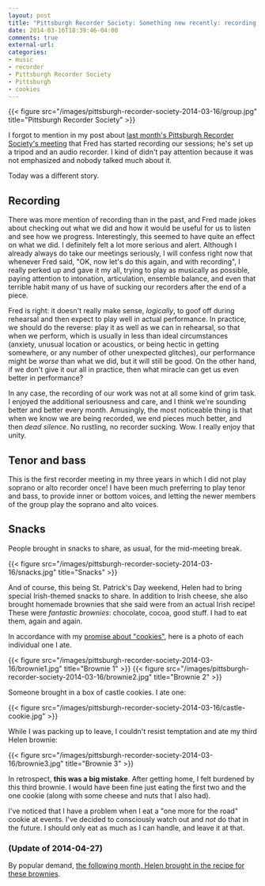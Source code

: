 ```yaml
---
layout: post
title: "Pittsburgh Recorder Society: Something new recently: recording our practice sessions"
date: 2014-03-16T18:39:46-04:00
comments: true
external-url:
categories:
- music
- recorder
- Pittsburgh Recorder Society
- Pittsburgh
- cookies
---
```

{{< figure src="/images/pittsburgh-recorder-society-2014-03-16/group.jpg" title="Pittsburgh Recorder Society" >}}

I forgot to mention in my post about [last month's Pittsburgh Recorder Society's meeting](/blog/2014/02/16/pittsburgh-recorder-society-7-part-gabrieli-and-coconut-chocolate-cookies/) that Fred has started recording our sessions; he's set up a tripod and an audio recorder. I kind of didn't pay attention because it was not emphasized and nobody talked much about it.

Today was a different story.

<!--more-->

## Recording

There was more mention of recording than in the past, and Fred made jokes about checking out what we did and how it would be useful for us to listen and see how we progress. Interestingly, this seemed to have quite an effect on what we did. I definitely felt a lot more serious and alert. Although I already always do take our meetings seriously, I will confess right now that whenever Fred said, "OK, now let's do this again, and with recording", I really perked up and gave it my all, trying to play as musically as possible, paying attention to intonation, articulation, ensemble balance, and even that terrible habit many of us have of sucking our recorders after the end of a piece.

Fred is right: it doesn't really make sense, *logically*, to goof off during rehearsal and then expect to play well in actual performance. In practice, we should do the reverse: play it as well as we can in rehearsal, so that when we perform, which is usually in less than ideal circumstances (anxiety, unusual location or acoustics, or being hectic in getting somewhere, or any number of other unexpected glitches), our performance might be *worse* than what we did, but it will still be good. On the other hand, if we don't give it our all in practice, then what miracle can get us even better in performance?

In any case, the recording of our work was not at all some kind of grim task. I enjoyed the additional seriousness and care, and I think we're sounding better and better every month. Amusingly, the most noticeable thing is that when we know we are being recorded, we end pieces much better, and then *dead silence*. No rustling, no recorder sucking. Wow. I really enjoy that unity.

## Tenor and bass

This is the first recorder meeting in my three years in which I did not play soprano or alto recorder once! I have been much preferring to play tenor and bass, to provide inner or bottom voices, and letting the newer members of the group play the soprano and alto voices.

## Snacks

People brought in snacks to share, as usual, for the mid-meeting break.

{{< figure src="/images/pittsburgh-recorder-society-2014-03-16/snacks.jpg" title="Snacks" >}}

And of course, this being St. Patrick's Day weekend, Helen had to bring special Irish-themed snacks to share. In addition to Irish cheese, she also brought homemade brownies that she said were from an actual Irish recipe! These were *fantastic brownies*: chocolate, cocoa, good stuff. I had to eat them, again and again.

In accordance with my [promise about "cookies"](/blog/2014/01/16/a-system-for-quitting-eating-cookies/), here is a photo of each individual one I ate.

{{< figure src="/images/pittsburgh-recorder-society-2014-03-16/brownie1.jpg" title="Brownie 1" >}}
{{< figure src="/images/pittsburgh-recorder-society-2014-03-16/brownie2.jpg" title="Brownie 2" >}}

Someone brought in a box of castle cookies. I ate one:

{{< figure src="/images/pittsburgh-recorder-society-2014-03-16/castle-cookie.jpg" >}}

While I was packing up to leave, I couldn't resist temptation and ate my third Helen brownie:

{{< figure src="/images/pittsburgh-recorder-society-2014-03-16/brownie3.jpg" title="Brownie 3" >}}

In retrospect, **this was a big mistake**. After getting home, I felt burdened by this third brownie. I would have been fine just eating the first two and the one cookie (along with some cheese and nuts that I also had).

I've noticed that I have a problem when I eat a "one more for the road" cookie at events. I've decided to consciously watch out and *not* do that in the future. I should only eat as much as I can handle, and leave it at that.

### (Update of 2014-04-27)

By popular demand, [the following month, Helen brought in the recipe for these brownies](/blog/2014/04/27/pittsburgh-recorder-society-palestrina-gombert-and-dolly-parton-cookies/).

